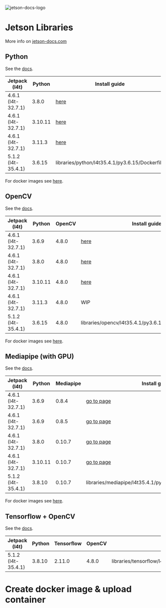 ![jetson-docs-logo](https://github.com/lanzani/jetson-libraries/assets/15637306/ecf4f303-6d05-40a6-9293-cc3d824d5b81)

# Jetson Libraries

More info on [jetson-docs.com](https://jetson-docs.com/)

## Python

See the [docs](https://jetson-docs.com/libraries/python/overview).

| Jetpack (l4t)      | Python  | Install guide                                                        |
|--------------------|---------|----------------------------------------------------------------------|
| 4.6.1 (l4t-32.7.1) | 3.8.0   | [here](https://jetson-docs.com/libraries/opencv/l4t32.7.1/py3.6.9)   |
| 4.6.1 (l4t-32.7.1) | 3.10.11 | [here](https://jetson-docs.com/libraries/opencv/l4t32.7.1/py3.8.0)   |
| 4.6.1 (l4t-32.7.1) | 3.11.3  | [here](https://jetson-docs.com/libraries/opencv/l4t32.7.1/py3.10.11) |
| 5.1.2 (l4t-35.4.1) | 3.6.15  | libraries/python/l4t35.4.1/py3.6.15/Dockerfile                       |

For docker images see [here](https://jetson-docs.com/libraries/python/overview#docker-images).

## OpenCV

See the [docs](http://jetson-docs.com/libraries/opencv/overview).

| Jetpack (l4t)      | Python  | OpenCV | Install guide                                                           |
|--------------------|---------|--------|-------------------------------------------------------------------------|
| 4.6.1 (l4t-32.7.1) | 3.6.9   | 4.8.0  | [here](/libraries/opencv/l4t32.7.1/py3.6.9#opencv-4-8-0-installation)   |
| 4.6.1 (l4t-32.7.1) | 3.8.0   | 4.8.0  | [here](/libraries/opencv/l4t32.7.1/py3.8.0#opencv-4-8-0-installation)   |
| 4.6.1 (l4t-32.7.1) | 3.10.11 | 4.8.0  | [here](/libraries/opencv/l4t32.7.1/py3.10.11#opencv-4-8-0-installation) |
| 4.6.1 (l4t-32.7.1) | 3.11.3  | 4.8.0  | WIP                                                                     |
| 5.1.2 (l4t-35.4.1) | 3.6.15  | 4.8.0  | libraries/opencv/l4t35.4.1/py3.6.15/ocv4.8.0/Dockerfile                 |

For docker images see [here](https://jetson-docs.com/libraries/opencv/overview#docker-images).

## Mediapipe (with GPU)

See the [docs](http://jetson-docs.com/libraries/mediapipe/overview).

| Jetpack (l4t)      | Python  | Mediapipe | Install guide                                                              |
|--------------------|---------|-----------|----------------------------------------------------------------------------|
| 4.6.1 (l4t-32.7.1) | 3.6.9   | 0.8.4     | [go to page](/libraries/mediapipe/l4t32.7.1/py3.6.9#mediapipe-0-8-5-0-8-4) |
| 4.6.1 (l4t-32.7.1) | 3.6.9   | 0.8.5     | [go to page](/libraries/mediapipe/l4t32.7.1/py3.6.9)                       |
| 4.6.1 (l4t-32.7.1) | 3.8.0   | 0.10.7    | [go to page](/libraries/mediapipe/l4t32.7.1/py3.8.0)                       |
| 4.6.1 (l4t-32.7.1) | 3.10.11 | 0.10.7    | [go to page](/libraries/mediapipe/l4t32.7.1/py3.10.11)                     |
| 5.1.2 (l4t-35.4.1) | 3.8.10  | 0.10.7    | libraries/mediapipe/l4t35.4.1/py3.8.10/mp0.10.7/Dockerfile                 

For docker images see [here](https://jetson-docs.com/libraries/mediapipe/overview#docker-images).

## Tensorflow + OpenCV

See the [docs](http://jetson-docs.com/libraries/tensorflow/overview).

| Jetpack (l4t)      | Python | Tensorflow | OpenCV | Install guide                                                        |
|--------------------|--------|------------|--------|----------------------------------------------------------------------|
| 5.1.2 (l4t-35.4.1) | 3.8.10 | 2.11.0     | 4.8.0  | libraries/tensorflow/l4t35.4.1/py3.8.10/tf2.11.0/ocv4.8.0/Dockerfile 

# Create docker image & upload container
